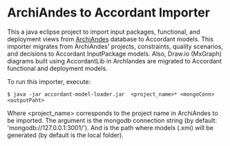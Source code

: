 # ArchiAndes to Accordant Importer
This a java eclipse project to import input packages, functional, and deployment views from [ArchiAndes](https://github.com/kmilo-castellanos/ArchInputs) database to Accordant models.
This importer migrates from ArchiAndes' projects, constraints, quality scenarios, and decisions to Accordant InputPackage models. Also, Draw.io (MxGraph) diagrams built using AccordantLib in ArchIandes are migrated to Accordant functional and deployment models.  

To run this importer, execute:

```
$ java -jar accordant-model-loader.jar  <project_name>* <mongoConn> <outputPaht>

```
Where <project_name> corresponds to the project name in ArchiAndes to be imported. The argument <mongoConn> is the mongodb connection string (by default: 'mongodb://127.0.0.1:3001/'). And <outputPaht> is the path where models (.xmi) will be generated (by default is the local folder).